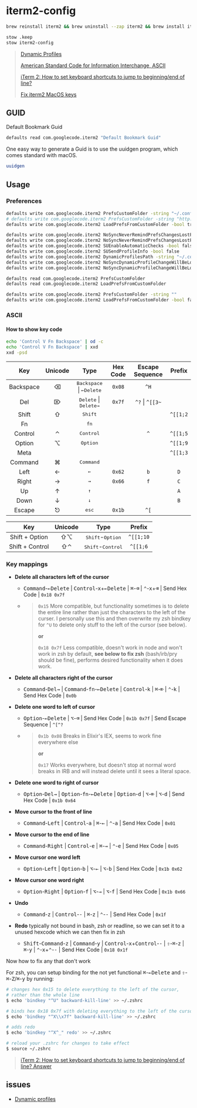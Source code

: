 # iterm2-config

```sh
brew reinstall iterm2 && brew uninstall --zap iterm2 && brew install iterm2

stow .keep
stow iterm2-config
```

> [Dynamic Profiles](https://www.iterm2.com/documentation-dynamic-profiles.html)
>
> [American Standard Code for Information Interchange, ASCII](https://www.csee.umbc.edu/portal/help/theory/ascii.txt)
>
> [iTerm 2: How to set keyboard shortcuts to jump to beginning/end of line?](https://stackoverflow.com/questions/6205157/iterm-2-how-to-set-keyboard-shortcuts-to-jump-to-beginning-end-of-line/)
>
> [Fix iterm2 MacOS keys](https://github.com/GabLeRoux/iterm2-macos-dynamic-profile)

## GUID

Default Bookmark Guid

```sh
defaults read com.googlecode.iterm2 "Default Bookmark Guid"
```

One easy way to generate a Guid is to use the uuidgen program, which comes standard with macOS.

```sh
uuidgen
```

## Usage

### Preferences

```sh
defaults write com.googlecode.iterm2 PrefsCustomFolder -string "~/.config/iterm2/Preferences"
# defaults write com.googlecode.iterm2 PrefsCustomFolder -string "http://issenn.ml/iterm2-config/Library/Preferences/com.googlecode.iterm2.plist"
defaults write com.googlecode.iterm2 LoadPrefsFromCustomFolder -bool true

defaults write com.googlecode.iterm2 NoSyncNeverRemindPrefsChangesLostForFile -bool true
defaults write com.googlecode.iterm2 NoSyncNeverRemindPrefsChangesLostForFile_selection -int 1
defaults write com.googlecode.iterm2 SUEnableAutomaticChecks -bool false
defaults write com.googlecode.iterm2 SUSendProfileInfo -bool false
defaults write com.googlecode.iterm2 DynamicProfilesPath -string "~/.config/iterm2/DynamicProfiles"
defaults write com.googlecode.iterm2 NoSyncDynamicProfileChangeWillBeLost_SilenceUntil -float 31536000000000
defaults write com.googlecode.iterm2 NoSyncDynamicProfileChangeWillBeLost_selection -int 0
```

```sh
defaults read com.googlecode.iterm2 PrefsCustomFolder
defaults read com.googlecode.iterm2 LoadPrefsFromCustomFolder

defaults write com.googlecode.iterm2 PrefsCustomFolder -string ""
defaults write com.googlecode.iterm2 LoadPrefsFromCustomFolder -bool false
```

### ASCII

#### How to show key code

```sh
echo 'Control V Fn Backspace' | od -c
echo 'Control V Fn Backspace' | xxd
xxd -psd
```

|    Key    | Unicode |                  Type                  | Hex Code | Escape Sequence | Prefix |
| :-------: | :-----: | :------------------------------------: | :------: | :-------------: | :-------: |
| Backspace |    ⌫    | <kbd>Backspace</kbd> \| <kbd>←Delete</kbd> |  `0x08`  |      `^H`      |  |
|    Del    |    ⌦    | <kbd>Delete</kbd> \| <kbd>Delete→</kbd> |  `0x7f`  |      `^?` \| `^[[3~`      |  |
|   Shift   |    ⇧    | <kbd>Shift</kbd> | | | `^[[1;2` |
|    Fn     |         |             <kbd>fn</kbd>              |          |                 |  |
|  Control  |    ⌃    |           <kbd>Control</kbd>           |          | `^` | `^[[1;5` |
|  Option   |    ⌥    |           <kbd>Option</kbd>            |    |            | `^[[1;9` |
|   Meta    |         |                                        |          |         | `^[[1;3` |
|  Command  |    ⌘    |           <kbd>Command</kbd>           |          |                 |  |
|   Left    | ← | <kbd>←</kbd> | `0x62` | `b` | `D` |
| Right | → | <kbd>→</kbd> | `0x66` | `f` | `C` |
| Up | ↑ | <kbd>↑</kbd> | | | `A` |
| Down | ↓ | <kbd>↓</kbd> | | | `B` |
| Escape | ⎋ | <kbd>esc</kbd> | `0x1b` | `^[` |  |

|       Key       | Unicode |                Type                 |  Prefix   |
| :-------------: | :-----: | :---------------------------------: | :-------: |
| Shift + Option  |   ⇧⌥    | <kbd>Shift</kbd>-<kbd>Option</kbd>  | `^[[1;10` |
| Shift + Control |   ⇧⌃    | <kbd>Shift</kbd>-<kbd>Control</kbd> | `^[[1;6`  |

### Key mappings

- **Delete all characters left of the cursor**
  
  - <kbd>Command</kbd>-<kbd>←Delete</kbd> | <kbd>Control</kbd>-<kbd>x</kbd>+<kbd>←Delete</kbd> | <kbd>⌘</kbd>-<kbd>⌫</kbd> | <kbd>⌃</kbd>-<kbd>x</kbd>+<kbd>⌫</kbd> | Send Hex Code | `0x18 0x7f`
  
  - > `0x15` More compatible, but functionality sometimes is to delete the entire line rather than just the characters to the left of the curser. I personally use this and then overwrite my zsh bindkey for `^U` to delete only stuff to the left of the cursor (see below).
    >
    > **or**
    >
    > `0x18 0x7f` Less compatible, doesn't work in node and won't work in zsh by default, **see below to fix zsh** (bash/irb/pry should be fine), performs desired functionality when it does work.

- **Delete all characters right of the cursor**
  
  - <kbd>Command</kbd>-<kbd>Del→</kbd> | <kbd>Command</kbd>-<kbd>fn</kbd>-<kbd>←Delete</kbd> | <kbd>Control</kbd>-<kbd>k</kbd> | <kbd>⌘</kbd>-<kbd>⌦</kbd> | <kbd>⌃</kbd>-<kbd>k</kbd> | Send Hex Code | `0x0b`

- **Delete one word to left of cursor**
  
  - <kbd>Option</kbd>-<kbd>←Delete</kbd> | <kbd>⌥</kbd>-<kbd>⌫</kbd> | Send Hex Code | `0x1b 0x7f` | Send Escape Sequence | `^[^?`
  
  - > `0x1b 0x08` Breaks in Elixir's IEX, seems to work fine everywhere else
    >
    > **or**
    >
    > `0x17` Works everywhere, but doesn't stop at normal word breaks in IRB and will instead delete until it sees a literal space.
  
- **Delete one word to right of cursor**
  
  - <kbd>Option</kbd>-<kbd>Del→</kbd> | <kbd>Option</kbd>-<kbd>fn</kbd>-<kbd>←Delete</kbd> | <kbd>Option</kbd>-<kbd>d</kbd> | <kbd>⌥</kbd>-<kbd>⌦</kbd> | <kbd>⌥</kbd>-<kbd>d</kbd> | Send Hex Code | `0x1b 0x64`

- **Move cursor to the front of line**

  - <kbd>Command</kbd>-<kbd>Left</kbd> | <kbd>Control</kbd>-<kbd>a</kbd> | <kbd>⌘</kbd>-<kbd>←</kbd> | <kbd>⌃</kbd>-<kbd>a</kbd> | Send Hex Code | `0x01`
  
- **Move cursor to the end of line**

  - <kbd>Command</kbd>-<kbd>Right</kbd> | <kbd>Control</kbd>-<kbd>e</kbd> | <kbd>⌘</kbd>-<kbd>→</kbd> | <kbd>⌃</kbd>-<kbd>e</kbd> | Send Hex Code | `0x05`

- **Move cursor one word left**

  - <kbd>Option</kbd>-<kbd>Left</kbd> | <kbd>Option</kbd>-<kbd>b</kbd> | <kbd>⌥</kbd>-<kbd>←</kbd> | <kbd>⌥</kbd>-<kbd>b</kbd> | Send Hex Code | `0x1b 0x62`

- **Move cursor one word right**

  - <kbd>Option</kbd>-<kbd>Right</kbd> | <kbd>Option</kbd>-<kbd>f</kbd> | <kbd>⌥</kbd>-<kbd>→</kbd> | <kbd>⌥</kbd>-<kbd>f</kbd> | Send Hex Code | `0x1b 0x66`

- **Undo**

  - <kbd>Command</kbd>-<kbd>z</kbd> | <kbd>Control</kbd>-<kbd>-</kbd> | <kbd>⌘</kbd>-<kbd>z</kbd> | <kbd>⌃</kbd>-<kbd>-</kbd> | Send Hex Code | `0x1f`

- **Redo** typically not bound in bash, zsh or readline, so we can set it to a unused hexcode which we can then fix in zsh

  - <kbd>Shift</kbd>-<kbd>Command</kbd>-<kbd>z</kbd> | <kbd>Command</kbd>-<kbd>y</kbd> | <kbd>Control</kbd>-<kbd>x</kbd>+<kbd>Control</kbd>-<kbd>-</kbd> | <kbd>⇧</kbd>-<kbd>⌘</kbd>-<kbd>z</kbd> | <kbd>⌘</kbd>-<kbd>y</kbd> | <kbd>⌃</kbd>-<kbd>x</kbd>+<kbd>⌃</kbd>-<kbd>-</kbd> | Send Hex Code | `0x18 0x1f`

Now how to fix any that don't work

For zsh, you can setup binding for the not yet functional <kbd>⌘</kbd>-<kbd>←Delete</kbd> and <kbd>⇧</kbd>-<kbd>⌘</kbd>-<kbd>Z</kbd>/<kbd>⌘</kbd>-<kbd>y</kbd> by running:

```sh
# changes hex 0x15 to delete everything to the left of the cursor,
# rather than the whole line
$ echo 'bindkey "^U" backward-kill-line' >> ~/.zshrc

# binds hex 0x18 0x7f with deleting everything to the left of the cursor
$ echo 'bindkey "^X\\x7f" backward-kill-line' >> ~/.zshrc

# adds redo
$ echo 'bindkey "^X^_" redo' >> ~/.zshrc

# reload your .zshrc for changes to take effect
$ source ~/.zshrc
```

> [iTerm 2: How to set keyboard shortcuts to jump to beginning/end of line? Answer](https://stackoverflow.com/a/29403520/1092815)

## issues

- [Dynamic profiles](https://gitlab.com/gnachman/iterm2/issues/4115)
